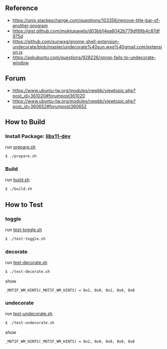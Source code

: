 

## Reference

* https://unix.stackexchange.com/questions/103356/remove-title-bar-of-another-program
* https://gist.github.com/muktupavels/d03bb14ea6042b779df89b4c87df975d
* https://github.com/sunwxg/gnome-shell-extension-undecorate/blob/master/undecorate%40sun.wxg%40gmail.com/extension.js
* https://askubuntu.com/questions/928226/xprop-fails-to-undecorate-window


## Forum

* https://www.ubuntu-tw.org/modules/newbb/viewtopic.php?post_id=361020#forumpost361020
* https://www.ubuntu-tw.org/modules/newbb/viewtopic.php?post_id=360652#forumpost360652


## How to Build

### Install Package: [libx11-dev](https://packages.ubuntu.com/bionic/libx11-dev)

run [prepare.sh](prepare.sh)

``` sh
$ ./prepare.sh
```

### Build

run [build.sh](build.sh)

``` sh
$ ./build.sh
```

## How to Test

### toggle

run [test-toggle.sh](test-toggle.sh)

``` sh
$ ./test-toggle.sh
```

### decorate

run [test-decorate.sh](test-decorate.sh)

``` sh
$ ./test-decorate.sh
```

show

```
_MOTIF_WM_HINTS(_MOTIF_WM_HINTS) = 0x2, 0x0, 0x1, 0x0, 0x0
```

### undecorate

run [test-undecorate.sh](test-undecorate.sh)

``` sh
$ ./test-undecorate.sh
```

show

```
_MOTIF_WM_HINTS(_MOTIF_WM_HINTS) = 0x2, 0x0, 0x0, 0x0, 0x0
```

